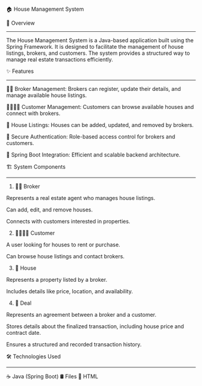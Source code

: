 🏠 House Management System

📌 Overview
_________________________________________________________________________________________________________________________________________________________

The House Management System is a Java-based application built using the Spring Framework. It is designed to facilitate the management of house listings, brokers, and customers. The system provides a structured way to manage real estate transactions efficiently.

✨ Features
_________________________________________________________________________________________________________________________________________________________

👨‍💼 Broker Management: Brokers can register, update their details, and manage available house listings.

👨‍👩‍👧‍👦 Customer Management: Customers can browse available houses and connect with brokers.

🏡 House Listings: Houses can be added, updated, and removed by brokers.

🔐 Secure Authentication: Role-based access control for brokers and customers.

🚀 Spring Boot Integration: Efficient and scalable backend architecture.

🏗️ System Components
________________________________________________________________________________________________________________________________________________________

1. 👨‍💼 Broker

Represents a real estate agent who manages house listings.

Can add, edit, and remove houses.

Connects with customers interested in properties.

2. 👨‍👩‍👧‍👦 Customer

A user looking for houses to rent or purchase.

Can browse house listings and contact brokers.

3. 🏡 House

Represents a property listed by a broker.

Includes details like price, location, and availability.

4. 📜 Deal

Represents an agreement between a broker and a customer.

Stores details about the finalized transaction, including house price and contract date.

Ensures a structured and recorded transaction history.

🛠️ Technologies Used
______________________________________________________________________________________________________________________________________________________

☕ Java (Spring Boot)
🛢️ Files
🎨 HTML

